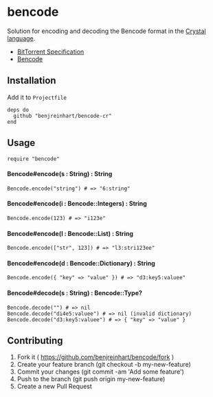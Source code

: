 # bencode

Solution for encoding and decoding the Bencode format in the [Crystal language](http://crystal-lang.org).

* [BitTorrent Specification](http://wiki.theory.org/BitTorrentSpecification)
* [Bencode](http://en.wikipedia.org/wiki/Bencode)

## Installation

Add it to `Projectfile`

```crystal
deps do
  github "benjreinhart/bencode-cr"
end
```

## Usage

```crystal
require "bencode"
```

#### Bencode#encode(s : String) : String

```crystal
Bencode.encode("string") # => "6:string"
```

#### Bencode#encode(i : Bencode::Integers) : String

```crystal
Bencode.encode(123) # => "i123e"
```

#### Bencode#encode(l : Bencode::List) : String

```crystal
Bencode.encode(["str", 123]) # => "l3:stri123ee"
```

#### Bencode#encode(d : Bencode::Dictionary) : String

```crystal
Bencode.encode({ "key" => "value" }) # => "d3:key5:valuee"
```

#### Bencode#decode(s : String) : Bencode::Type?

```crystal
Bencode.decode("") # => nil
Bencode.decode("di4e5:valuee") # => nil (invalid dictionary)
Bencode.decode("d3:key5:valuee") # => { "key" => "value" }
```

## Contributing

1. Fork it ( https://github.com/benjreinhart/bencode/fork )
2. Create your feature branch (git checkout -b my-new-feature)
3. Commit your changes (git commit -am 'Add some feature')
4. Push to the branch (git push origin my-new-feature)
5. Create a new Pull Request

